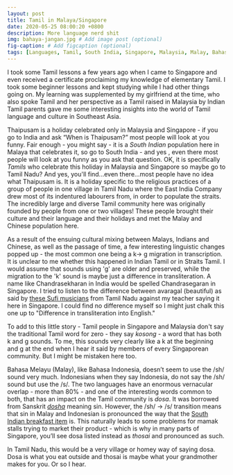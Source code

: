 ```yaml
---
layout: post
title: Tamil in Malaya/Singapore
date: 2020-05-25 08:00:20 +0800
description: More language nerd shit
img: bahaya-jangan.jpg # Add image post (optional)
fig-caption: # Add figcaption (optional)
tags: [Languages, Tamil, South India, Singapore, Malaysia, Malay, Bahasa]
---
```


I took some Tamil lessons a few years ago when I came to Singapore and even received a certificate proclaiming my knowledge of elementary Tamil. I took some beginner lessons and kept studying while I had other things going on. My learning was supplemented by my girlfriend at the time, who also spoke Tamil and her perspective as a Tamil raised in Malaysia by Indian Tamil parents gave me some interesting insights into the world of Tamil language and culture in Southeast Asia.

Thaipusam is a holiday celebrated only in Malaysia and Singapore - if you go to India and ask “When is Thaipusam?” most people will look at you funny. Fair enough - you might say - it is a _South Indian_ population here in Malaya that celebrates it, so go to South India - and yes , even there most people will look at you funny as you ask that question. OK, it is specifically _Tamils_ who celebrate this holiday in Malaysia and Singapore so maybe go to Tamil Nadu? And yes, you'll find...even there...most people have no idea what Thaipusam is. It is a holiday specific to the religious practices of a group of people in one village in Tamil Nadu where the East India Company drew most of its indentured labourers from, in order to populate the straits. The incredibly large and diverse Tamil community here was originally founded by people from one or two villages! These people brought their culture and their language and their holidays and met the Malay and Chinese population here.

As a result of the ensuing cultural mixing between Malays, Indians and Chinese, as well as the passage of time, a few interesting linguistic changes popped up - the most common one being a k-> g migration in transcription. It is unclear to me whether this happened in Indian Tamil or in Straits Tamil. I would assume that sounds using 'g' are older and preserved, while the migration to the 'k' sound is maybe just a difference in transliteration. A name like Chandrasekharan in India would be spelled Chandrasegaran in Singapore. I tried to listen to the difference between avaragal (beautiful) as said by [these Sufi musicians](https://www.youtube.com/watch?v=wXfPFxfy7ZM) from Tamil Nadu against my teacher saying it here in Singapore. I could find no difference myself so I might just chalk this one up to "Difference in transliteration into English."

To add to this little story - Tamil people in Singapore and Malaysia don't say the traditional Tamil word for zero - they say _kosong_ - a word that has both k and g sounds. To me, this sounds very clearly like a k at the beginning and g at the end when I hear it said by members of every Singaporean community. But I might be mistaken here too.

Bahasa Melayu (Malay), like Bahasa Indonesia, doesn’t seem to use the /sh/ sound very much. Indonesians when they say Indonesia, do not say the /sh/ sound but use the /s/. The two languages have an enormous vernacular overlap - more than 80% - and one of the interesting words common to both, that has an impact on the Tamil community is _dosa_. It was borrowed from Sanskrit [_dosha_](https://en.wiktionary.org/wiki/%E0%A4%A6%E0%A5%8B%E0%A4%B7#Sanskrit) meaning sin. However, the /sh/ -> /s/ transition means that sin in Malay and Indonesian is pronounced the way that the [South Indian breakfast item](dosa-insomnia) is. This naturally leads to some problems for mamak stalls trying to market their product - which is why in many parts of Singapore, you’ll see dosa listed instead as _thosai_ and pronounced as such.

In Tamil Nadu, this would be a very village or homey way of saying dosa. Dosa is what you eat outside and thosai is maybe what your grandmother makes for you. Or so I hear.

